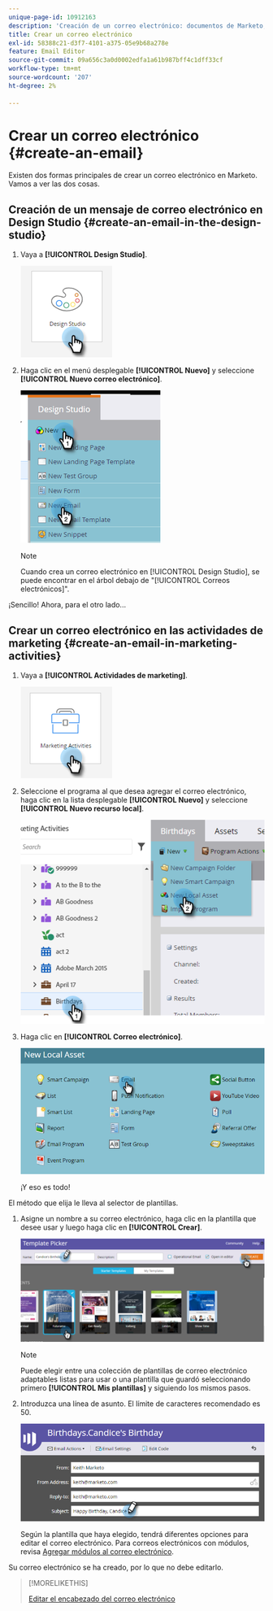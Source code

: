 ```yaml
---
unique-page-id: 10912163
description: 'Creación de un correo electrónico: documentos de Marketo, documentación del producto'
title: Crear un correo electrónico
exl-id: 58388c21-d3f7-4101-a375-05e9b68a278e
feature: Email Editor
source-git-commit: 09a656c3a0d0002edfa1a61b987bff4c1dff33cf
workflow-type: tm+mt
source-wordcount: '207'
ht-degree: 2%

---
```


# Crear un correo electrónico {#create-an-email}

Existen dos formas principales de crear un correo electrónico en Marketo. Vamos a ver las dos cosas.

## Creación de un mensaje de correo electrónico en Design Studio {#create-an-email-in-the-design-studio}

1. Vaya a **[!UICONTROL Design Studio]**.

   ![](assets/create-an-email-1.png)

1. Haga clic en el menú desplegable **[!UICONTROL Nuevo]** y seleccione **[!UICONTROL Nuevo correo electrónico]**.

   ![](assets/create-an-email-2.png)

   >[!NOTE]
   >
   >Cuando crea un correo electrónico en [!UICONTROL Design Studio], se puede encontrar en el árbol debajo de &quot;[!UICONTROL Correos electrónicos]&quot;.

¡Sencillo! Ahora, para el otro lado...

## Crear un correo electrónico en las actividades de marketing {#create-an-email-in-marketing-activities}

1. Vaya a **[!UICONTROL Actividades de marketing]**.

   ![](assets/create-an-email-3.png)

1. Seleccione el programa al que desea agregar el correo electrónico, haga clic en la lista desplegable **[!UICONTROL Nuevo]** y seleccione **[!UICONTROL Nuevo recurso local]**.

   ![](assets/create-an-email-4.png)

1. Haga clic en **[!UICONTROL Correo electrónico]**.

   ![](assets/create-an-email-5.png)

   ¡Y eso es todo!

El método que elija le lleva al selector de plantillas.

1. Asigne un nombre a su correo electrónico, haga clic en la plantilla que desee usar y luego haga clic en **[!UICONTROL Crear]**.

   ![](assets/create-an-email-6.png)

   >[!NOTE]
   >
   >Puede elegir entre una colección de plantillas de correo electrónico adaptables listas para usar o una plantilla que guardó seleccionando primero **[!UICONTROL Mis plantillas]** y siguiendo los mismos pasos.

1. Introduzca una línea de asunto. El límite de caracteres recomendado es 50.

   ![](assets/create-an-email-7.png)

   Según la plantilla que haya elegido, tendrá diferentes opciones para editar el correo electrónico. Para correos electrónicos con módulos, revisa [Agregar módulos al correo electrónico](/help/marketo/product-docs/email-marketing/general/email-editor-2/add-modules-to-your-email.md).

Su correo electrónico se ha creado, por lo que no debe editarlo.

>[!MORELIKETHIS]
>
>[Editar el encabezado del correo electrónico](/help/marketo/product-docs/email-marketing/general/creating-an-email/edit-your-email-header.md)

